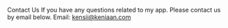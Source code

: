 Contact Us If you have any questions related to my app. 
Please contact us by email below. 
Email: kensii@keniaan.com
